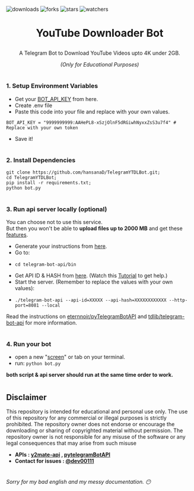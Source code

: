 ![downloads](https://img.shields.io/github/downloads/hansanaD/TelegramYTDLBot/total.svg)
![forks](https://img.shields.io/github/forks/hansanaD/TelegramYTDLBot.svg)
![stars](https://img.shields.io/github/stars/hansanaD/TelegramYTDLBot.svg)
![watchers](https://img.shields.io/github/watchers/hansanaD/TelegramYTDLBot.svg)
# <p align="center">YouTube Downloader Bot</p>
<p align="center">A Telegram Bot to Download YouTube Videos upto 4K under 2GB.</p>
<p align="center"><i>(Only for Educational Purposes)</i></p>


#
### 1. Setup Environment Variables
- Get your [BOT_API_KEY](https://core.telegram.org/bots/tutorial#obtain-your-bot-token) from here.
- Create .env file
- Paste this code into your file and replace with your own values.
```
BOT_API_KEY = "9999999999:AAHePL8-xSzjOlnF5dRGiwhNyxxZsS3u7f4" # Replace with your own token
```
- Save it!
  
#
### 2. Install Dependencies
```
git clone https://github.com/hansanaD/TelegramYTDLBot.git;
cd TelegramYTDLBot;
pip install -r requirements.txt;
python bot.py
```
#
### 3. Run api server locally (optional)
You can choose not to use this service.\
But then you won't be able  to **upload files up to 2000 MB** and get these [features](https://core.telegram.org/bots/api#using-a-local-bot-api-server).

- Generate your instructions from [here](https://tdlib.github.io/telegram-bot-api/build.html).
- Go to:
- ```
  cd telegram-bot-api/bin
  ```
- Get API ID & HASH from [here](https://core.telegram.org/api/obtaining_api_id). (Watch this [Tutorial](https://www.youtube.com/watch?v=8naENmP3rg4) to get help.)
- Start the server. (Remember to replace the values with your own values):
- ```
  ./telegram-bot-api --api-id=XXXXX --api-hash=XXXXXXXXXXXX --http-port=8081 --local
  ```

Read the instructions on [eternnoir/pyTelegramBotAPI](https://github.com/eternnoir/pyTelegramBotAPI/#using-local-bot-api-sever) and [tdlib/telegram-bot-api](https://github.com/tdlib/telegram-bot-api) for more information.
#
### 4. Run your bot
- open a new "[screen](https://www.geeksforgeeks.org/screen-command-in-linux-with-examples/)" or tab on your terminal.
- run: ```python bot.py```

**both script & api server should run at the same time order to work.**
#

## Disclaimer
This repository is intended for educational and personal use only. The use of this repository for any commercial or illegal purposes is strictly prohibited. The repository owner does not endorse or encourage the downloading or sharing of copyrighted material without permission. The repository owner is not responsible for any misuse of the software or any legal consequences that may arise from such misuse

- **APIs : [y2mate-api](https://github.com/Simatwa/y2mate-api/) , [pytelegramBotAPI](https://github.com/eternnoir/pyTelegramBotAPI/)**
- **Contact for issues : [@dev00111](https://t.me/dev00111)**
#
_Sorry for my bad english and my messy documentation. 😶_


